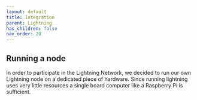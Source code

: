 ```yaml
---
layout: default
title: Integration
parent: Lightning
has_children: false
nav_order: 20
---
```


## Running a node
In order to participate in the Lightning Network, we decided to run our own Lightning node on a dedicated piece of hardware. Since running lightning uses very little resources a single board computer like a Raspberry Pi is sufficient.
